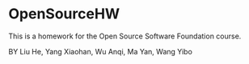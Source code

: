 # OpenSourceHW

This is a homework for the Open Source Software Foundation course.

BY Liu He, Yang Xiaohan, Wu Anqi, Ma Yan, Wang Yibo
